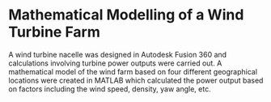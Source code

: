 # Mathematical Modelling of a Wind Turbine Farm

A wind turbine nacelle was designed in Autodesk Fusion 360 and calculations involving turbine power outputs were carried out. A mathematical model of the wind farm based on four different geographical locations were created in MATLAB which calculated the power output based on factors including the wind speed, density, yaw angle, etc. 
